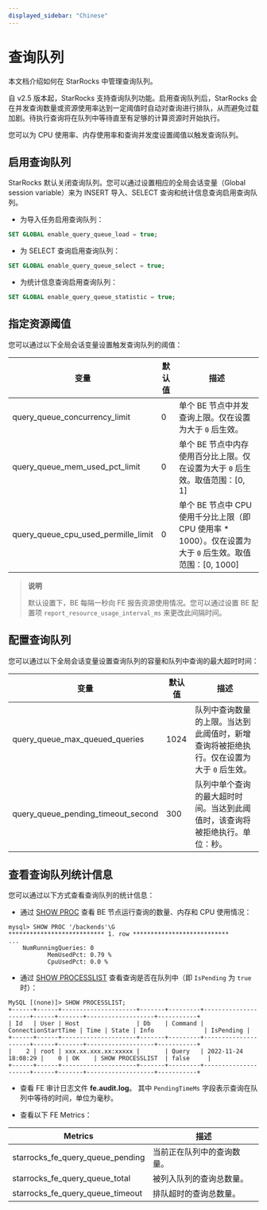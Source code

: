 ```yaml
---
displayed_sidebar: "Chinese"
---
```


# 查询队列

本文档介绍如何在 StarRocks 中管理查询队列。

自 v2.5 版本起，StarRocks 支持查询队列功能。启用查询队列后，StarRocks 会在并发查询数量或资源使用率达到一定阈值时自动对查询进行排队，从而避免过载加剧。待执行查询将在队列中等待直至有足够的计算资源时开始执行。

您可以为 CPU 使用率、内存使用率和查询并发度设置阈值以触发查询队列。

## 启用查询队列

StarRocks 默认关闭查询队列。您可以通过设置相应的全局会话变量（Global session variable）来为 INSERT 导入、SELECT 查询和统计信息查询启用查询队列。

- 为导入任务启用查询队列：

```SQL
SET GLOBAL enable_query_queue_load = true;
```

- 为 SELECT 查询启用查询队列：

```SQL
SET GLOBAL enable_query_queue_select = true;
```

- 为统计信息查询启用查询队列：

```SQL
SET GLOBAL enable_query_queue_statistic = true;
```

## 指定资源阈值

您可以通过以下全局会话变量设置触发查询队列的阈值：

| **变量**                            | **默认值** | **描述**                                                     |
| ----------------------------------- | ---------- | ------------------------------------------------------------ |
| query_queue_concurrency_limit       | 0          | 单个 BE 节点中并发查询上限。仅在设置为大于 `0` 后生效。      |
| query_queue_mem_used_pct_limit      | 0          | 单个 BE 节点中内存使用百分比上限。仅在设置为大于 `0` 后生效。取值范围：[0, 1] |
| query_queue_cpu_used_permille_limit | 0          | 单个 BE 节点中 CPU 使用千分比上限（即 CPU 使用率 * 1000）。仅在设置为大于 `0` 后生效。取值范围：[0, 1000] |

> **说明**
>
> 默认设置下，BE 每隔一秒向 FE 报告资源使用情况。您可以通过设置 BE 配置项 `report_resource_usage_interval_ms` 来更改此间隔时间。

## 配置查询队列

您可以通过以下全局会话变量设置查询队列的容量和队列中查询的最大超时时间：

| **变量**                           | **默认值** | **描述**                                                     |
| ---------------------------------- | ---------- | ------------------------------------------------------------ |
| query_queue_max_queued_queries     | 1024       | 队列中查询数量的上限。当达到此阈值时，新增查询将被拒绝执行。仅在设置为大于 `0` 后生效。 |
| query_queue_pending_timeout_second | 300        | 队列中单个查询的最大超时时间。当达到此阈值时，该查询将被拒绝执行。单位：秒。 |

## 查看查询队列统计信息

您可以通过以下方式查看查询队列的统计信息：

- 通过 [SHOW PROC](../sql-reference/sql-statements/Administration/SHOW_PROC.md) 查看 BE 节点运行查询的数量、内存和 CPU 使用情况：

```Plain
mysql> SHOW PROC '/backends'\G
*************************** 1. row ***************************
...
    NumRunningQueries: 0
           MemUsedPct: 0.79 %
           CpuUsedPct: 0.0 %
```

- 通过 [SHOW PROCESSLIST](../sql-reference/sql-statements/Administration/SHOW_PROCESSLIST.md) 查看查询是否在队列中（即 `IsPending` 为 `true` 时）：

```Plain
MySQL [(none)]> SHOW PROCESSLIST;
+------+------+---------------------+-------+---------+---------------------+------+-------+-------------------+-----------+
| Id   | User | Host                | Db    | Command | ConnectionStartTime | Time | State | Info              | IsPending |
+------+------+---------------------+-------+---------+---------------------+------+-------+-------------------+-----------+
|    2 | root | xxx.xx.xxx.xx:xxxxx |       | Query   | 2022-11-24 18:08:29 |    0 | OK    | SHOW PROCESSLIST  | false     |
+------+------+---------------------+-------+---------+---------------------+------+-------+-------------------+-----------+
```

- 查看 FE 审计日志文件 **fe.audit.log**。 其中 `PendingTimeMs` 字段表示查询在队列中等待的时间，单位为毫秒。

- 查看以下 FE Metrics：

| **Metrics**                      | **描述**                   |
| -------------------------------- | -------------------------- |
| starrocks_fe_query_queue_pending | 当前正在队列中的查询数量。 |
| starrocks_fe_query_queue_total   | 被列入队列的查询总数量。   |
| starrocks_fe_query_queue_timeout | 排队超时的查询总数量。     |

